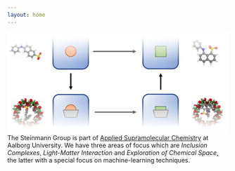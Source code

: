 ```yaml
---
layout: home
---
```

![alt text](/assets/img/splash.png "Logo Title Text 1")
The Steinmann Group is part of [Applied Supramolecular Chemistry](https://www.en.bio.aau.dk/research/applied-supramolecual-chemistry/) at Aalborg University.
We have three areas of focus which are <em>Inclusion Complexes</em>, <em>Light-Matter Interaction</em> and <em>Exploration of Chemical Space</em>, the latter with a special focus on machine-learning techniques.
